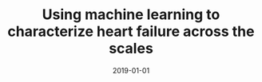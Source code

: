 ---
title: "Using machine learning to characterize heart failure across the scales"
collection: publications
permalink: /publication/2019-01-01-Using-machine-learning-to-characterize-heart-failure-across-the-scales
date: 2019-01-01
venue: 'Biomechanics and modeling in mechanobiology'
paperurl: 'https://link.springer.com/article/10.1007/s10237-019-01190-w'
citation: ' Mathias Peirlinck,  Francisco Sahli,  Kevin Sack,  Jenny Choy,  Ghassan Kassab,  Julius Guccione,  Matthieu De,  Patrick Segers,  E Kuhl, &quot;Using machine learning to characterize heart failure across the scales.&quot; Biomechanics and modeling in mechanobiology, 2019.'
authors: 'Mathias Peirlinck, Francisco Sahli, Kevin Sack, Jenny Choy, Ghassan Kassab, Julius Guccione, Matthieu De, Patrick Segers, E Kuhl'
---